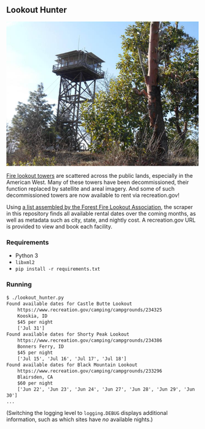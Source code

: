 Lookout Hunter
---

![](lookout.jpg)

[Fire lookout towers](https://en.wikipedia.org/wiki/Fire_lookout_tower) are scattered across the public lands, especially in the American West. Many of these towers have been decommissioned, their function replaced by satellite and areal imagery. And some of such decommissioned towers are now available to rent via recreation.gov!

Using [a list assembled by the Forest Fire Lookout Association](https://www.firelookout.org/lookout-rentals.html), the scraper in this repository finds all available rental dates over the coming months, as well as metadata such as city, state, and nightly cost. A recreation.gov URL is provided to view and book each facility.

### Requirements

- Python 3
- `libxml2`
- `pip install -r requirements.txt`

### Running

```
$ ./lookout_hunter.py
Found available dates for Castle Butte Lookout
    https://www.recreation.gov/camping/campgrounds/234325
    Kooskia, ID
    $45 per night
    ['Jul 31']
Found available dates for Shorty Peak Lookout
    https://www.recreation.gov/camping/campgrounds/234386
    Bonners Ferry, ID
    $45 per night
    ['Jul 15', 'Jul 16', 'Jul 17', 'Jul 18']
Found available dates for Black Mountain Lookout
    https://www.recreation.gov/camping/campgrounds/233296
    Blairsden, CA
    $60 per night
    ['Jun 22', 'Jun 23', 'Jun 24', 'Jun 27', 'Jun 28', 'Jun 29', 'Jun 30']
...
```

(Switching the logging level to `logging.DEBUG` displays additional information, such as which sites have _no_ available nights.)
